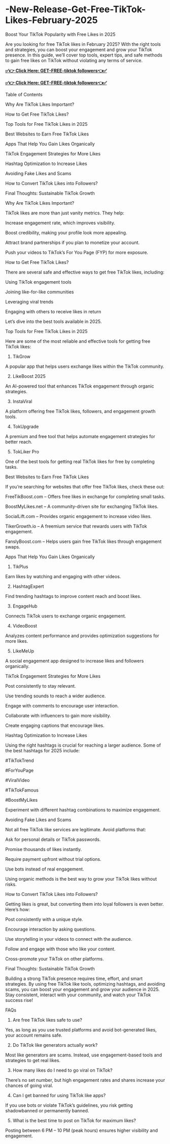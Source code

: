 # -New-Release-Get-Free-TikTok-Likes-February-2025
Boost Your TikTok Popularity with Free Likes in 2025

Are you looking for free TikTok likes in February 2025? With the right tools and strategies, you can boost your engagement and grow your TikTok presence. In this guide, we’ll cover top tools, expert tips, and safe methods to gain free likes on TikTok without violating any terms of service.

**[✅👉 Click Here: GET-FREE-tiktok followers👈✅](https://jahanhubspot.com/tiktok1/)**

**[✅👉 Click Here: GET-FREE-tiktok followers👈✅](https://jahanhubspot.com/tiktok1/)**

Table of Contents

Why Are TikTok Likes Important?

How to Get Free TikTok Likes?

Top Tools for Free TikTok Likes in 2025

Best Websites to Earn Free TikTok Likes

Apps That Help You Gain Likes Organically

TikTok Engagement Strategies for More Likes

Hashtag Optimization to Increase Likes

Avoiding Fake Likes and Scams

How to Convert TikTok Likes into Followers?

Final Thoughts: Sustainable TikTok Growth

Why Are TikTok Likes Important?

TikTok likes are more than just vanity metrics. They help:

Increase engagement rate, which improves visibility.

Boost credibility, making your profile look more appealing.

Attract brand partnerships if you plan to monetize your account.

Push your videos to TikTok’s For You Page (FYP) for more exposure.

How to Get Free TikTok Likes?

There are several safe and effective ways to get free TikTok likes, including:

Using TikTok engagement tools

Joining like-for-like communities

Leveraging viral trends

Engaging with others to receive likes in return

Let’s dive into the best tools available in 2025.

Top Tools for Free TikTok Likes in 2025

Here are some of the most reliable and effective tools for getting free TikTok likes:

1. TikGrow

A popular app that helps users exchange likes within the TikTok community.

2. LikeBoost 2025

An AI-powered tool that enhances TikTok engagement through organic strategies.

3. InstaViral

A platform offering free TikTok likes, followers, and engagement growth tools.

4. TokUpgrade

A premium and free tool that helps automate engagement strategies for better reach.

5. TokLiker Pro

One of the best tools for getting real TikTok likes for free by completing tasks.

Best Websites to Earn Free TikTok Likes

If you’re searching for websites that offer free TikTok likes, check these out:

FreeTikBoost.com – Offers free likes in exchange for completing small tasks.

BoostMyLikes.net – A community-driven site for exchanging TikTok likes.

SocialLift.com – Provides organic engagement to increase video likes.

TikerGrowth.io – A freemium service that rewards users with TikTok engagement.

FanslyBoost.com – Helps users gain free TikTok likes through engagement swaps.

Apps That Help You Gain Likes Organically

1. TikPlus

Earn likes by watching and engaging with other videos.

2. HashtagExpert

Find trending hashtags to improve content reach and boost likes.

3. EngageHub

Connects TikTok users to exchange organic engagement.

4. VideoBoost

Analyzes content performance and provides optimization suggestions for more likes.

5. LikeMeUp

A social engagement app designed to increase likes and followers organically.

TikTok Engagement Strategies for More Likes

Post consistently to stay relevant.

Use trending sounds to reach a wider audience.

Engage with comments to encourage user interaction.

Collaborate with influencers to gain more visibility.

Create engaging captions that encourage likes.

Hashtag Optimization to Increase Likes

Using the right hashtags is crucial for reaching a larger audience. Some of the best hashtags for 2025 include:

#TikTokTrend

#ForYouPage

#ViralVideo

#TikTokFamous

#BoostMyLikes

Experiment with different hashtag combinations to maximize engagement.

Avoiding Fake Likes and Scams

Not all free TikTok like services are legitimate. Avoid platforms that:

Ask for personal details or TikTok passwords.

Promise thousands of likes instantly.

Require payment upfront without trial options.

Use bots instead of real engagement.

Using organic methods is the best way to grow your TikTok likes without risks.

How to Convert TikTok Likes into Followers?

Getting likes is great, but converting them into loyal followers is even better. Here’s how:

Post consistently with a unique style.

Encourage interaction by asking questions.

Use storytelling in your videos to connect with the audience.

Follow and engage with those who like your content.

Cross-promote your TikTok on other platforms.

Final Thoughts: Sustainable TikTok Growth

Building a strong TikTok presence requires time, effort, and smart strategies. By using free TikTok like tools, optimizing hashtags, and avoiding scams, you can boost your engagement and grow your audience in 2025. Stay consistent, interact with your community, and watch your TikTok success rise!

FAQs

1. Are free TikTok likes safe to use?

Yes, as long as you use trusted platforms and avoid bot-generated likes, your account remains safe.

2. Do TikTok like generators actually work?

Most like generators are scams. Instead, use engagement-based tools and strategies to get real likes.

3. How many likes do I need to go viral on TikTok?

There’s no set number, but high engagement rates and shares increase your chances of going viral.

4. Can I get banned for using TikTok like apps?

If you use bots or violate TikTok’s guidelines, you risk getting shadowbanned or permanently banned.

5. What is the best time to post on TikTok for maximum likes?

Posting between 6 PM – 10 PM (peak hours) ensures higher visibility and engagement.
